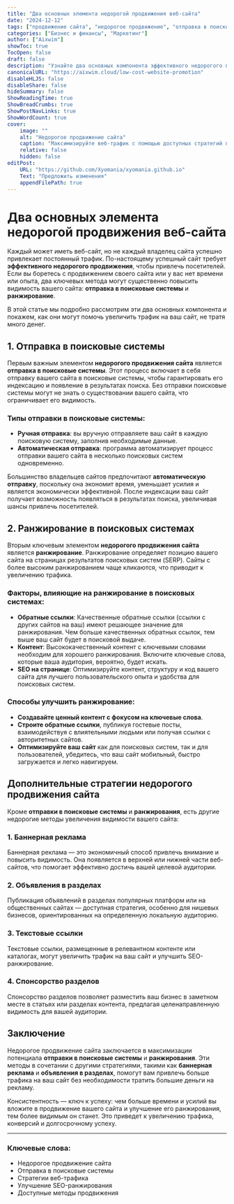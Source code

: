 ```yaml
---
title: "Два основных элемента недорогой продвижения веб-сайта"
date: "2024-12-12"
tags: ["продвижение сайта", "недорогое продвижение", "отправка в поисковые системы", "веб-трафик", "SEO-ранжирование"]
categories: ["Бизнес и финансы", "Маркетинг"]
author: ["Aixwim"]
showToc: true
TocOpen: false
draft: false
description: "Узнайте два основных компонента эффективного недорогого продвижения веб-сайта: отправка в поисковые системы и ранжирование, и как они могут увеличить трафик на ваш сайт."
canonicalURL: "https://aixwim.cloud/low-cost-website-promotion"
disableHLJS: false
disableShare: false
hideSummary: false
ShowReadingTime: true
ShowBreadCrumbs: true
ShowPostNavLinks: true
ShowWordCount: true
cover:
    image: ""
    alt: "Недорогое продвижение сайта"
    caption: "Максимизируйте веб-трафик с помощью доступных стратегий продвижения."
    relative: false
    hidden: false
editPost:
    URL: "https://github.com/Xyomania/xyomania.github.io"
    Text: "Предложить изменения"
    appendFilePath: true
---
```


# Два основных элемента недорогой продвижения веб-сайта

Каждый может иметь веб-сайт, но не каждый владелец сайта успешно привлекает постоянный трафик. По-настоящему успешный сайт требует **эффективного недорогого продвижения**, чтобы привлечь посетителей. Если вы боретесь с продвижением своего сайта или у вас нет времени или опыта, два ключевых метода могут существенно повысить видимость вашего сайта: **отправка в поисковые системы** и **ранжирование**.

В этой статье мы подробно рассмотрим эти два основных компонента и покажем, как они могут помочь увеличить трафик на ваш сайт, не тратя много денег.

## 1. **Отправка в поисковые системы**

Первым важным элементом **недорогого продвижения сайта** является **отправка в поисковые системы**. Этот процесс включает в себя отправку вашего сайта в поисковые системы, чтобы гарантировать его индексацию и появление в результатах поиска. Без отправки поисковые системы могут не знать о существовании вашего сайта, что ограничивает его видимость.

### Типы отправки в поисковые системы:
- **Ручная отправка**: вы вручную отправляете ваш сайт в каждую поисковую систему, заполнив необходимые данные.
- **Автоматическая отправка**: программа автоматизирует процесс отправки вашего сайта в несколько поисковых систем одновременно.

Большинство владельцев сайтов предпочитают **автоматическую отправку**, поскольку она экономит время, уменьшает усилия и является экономически эффективной. После индексации ваш сайт получает возможность появляться в результатах поиска, увеличивая шансы привлечь посетителей.

## 2. **Ранжирование в поисковых системах**

Вторым ключевым элементом **недорогого продвижения сайта** является **ранжирование**. Ранжирование определяет позицию вашего сайта на страницах результатов поисковых систем (SERP). Сайты с более высоким ранжированием чаще кликаются, что приводит к увеличению трафика.

### Факторы, влияющие на ранжирование в поисковых системах:
- **Обратные ссылки**: Качественные обратные ссылки (ссылки с других сайтов на ваш) имеют решающее значение для ранжирования. Чем больше качественных обратных ссылок, тем выше ваш сайт будет в поисковой выдаче.
- **Контент**: Высококачественный контент с ключевыми словами необходим для хорошего ранжирования. Включите ключевые слова, которые ваша аудитория, вероятно, будет искать.
- **SEO на странице**: Оптимизируйте контент, структуру и код вашего сайта для лучшего пользовательского опыта и удобства для поисковых систем.

### Способы улучшить ранжирование:
- **Создавайте ценный контент с фокусом на ключевые слова**.
- **Строите обратные ссылки**, публикуя гостевые посты, взаимодействуя с влиятельными людьми или получая ссылки с авторитетных сайтов.
- **Оптимизируйте ваш сайт** как для поисковых систем, так и для пользователей, убедитесь, что ваш сайт мобильный, быстро загружается и легко навигируем.

## Дополнительные стратегии недорогого продвижения сайта

Кроме **отправки в поисковые системы** и **ранжирования**, есть другие недорогие методы увеличения видимости вашего сайта:

### 1. **Баннерная реклама**
Баннерная реклама — это экономичный способ привлечь внимание и повысить видимость. Она появляется в верхней или нижней части веб-сайтов, что помогает эффективно достичь вашей целевой аудитории.

### 2. **Объявления в разделах**
Публикация объявлений в разделах популярных платформ или на общественных сайтах — доступная стратегия, особенно для нишевых бизнесов, ориентированных на определенную локальную аудиторию.

### 3. **Текстовые ссылки**
Текстовые ссылки, размещенные в релевантном контенте или каталогах, могут увеличить трафик на ваш сайт и улучшить SEO-ранжирование.

### 4. **Спонсорство разделов**
Спонсорство разделов позволяет разместить ваш бизнес в заметном месте в статьях или разделах контента, предлагая целенаправленную видимость для вашей аудитории.

## Заключение

Недорогое продвижение сайта заключается в максимизации потенциала **отправки в поисковые системы** и **ранжирования**. Эти методы в сочетании с другими стратегиями, такими как **баннерная реклама** и **объявления в разделах**, помогут вам привлечь больше трафика на ваш сайт без необходимости тратить большие деньги на рекламу.

Консистентность — ключ к успеху: чем больше времени и усилий вы вложите в продвижение вашего сайта и улучшение его ранжирования, тем более видимым он станет. Это приведет к увеличению трафика, конверсий и долгосрочному успеху.

---

### Ключевые слова:
- Недорогое продвижение сайта
- Отправка в поисковые системы
- Стратегии веб-трафика
- Улучшение SEO-ранжирования
- Доступные методы продвижения
